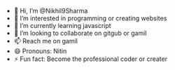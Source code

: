 - 👋 Hi, I’m @Nikhil9Sharma
- 👀 I’m interested in programming or creating websites
- 🌱 I’m currently learning javascript
- 💞️ I’m looking to collaborate on gitgub or gamil
- 📫 Reach me on gamil
- 😄 Pronouns: Nitin
- ⚡ Fun fact: Become the professional coder or creater

<!---
Nikhil9Sharma/Nikhil9Sharma is a ✨ special ✨ repository because its `README.md` (this file) appears on your GitHub profile.
You can click the Preview link to take a look at your changes.
--->

